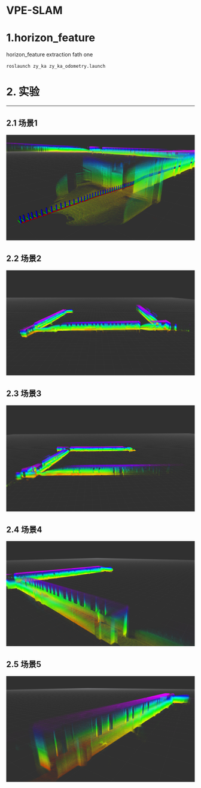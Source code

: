 # VPE-SLAM
# 1.horizon_feature
horizon_feature extraction fath one
~~~
roslaunch zy_ka zy_ka_odometry.launch
~~~
# 2. 实验
---
## 2.1 场景1
<div align=center>
<img src="pic/zy_kat1.png", width="600px"/>
</div>


## 2.2 场景2
<div align=center>
<img src="pic/zy_kat2.png", width="600px"/>
</div>

## 2.3 场景3
<div align=center>
<img src="pic/zy_kat3.png", width="600px"/>
</div>

## 2.4 场景4
<div align=center>
<img src="pic/zy_kat6.png", width="600px"/>
</div>

## 2.5 场景5
<div align=center>
<img src="pic/zy_kat7.png", width="600px"/>
</div>

